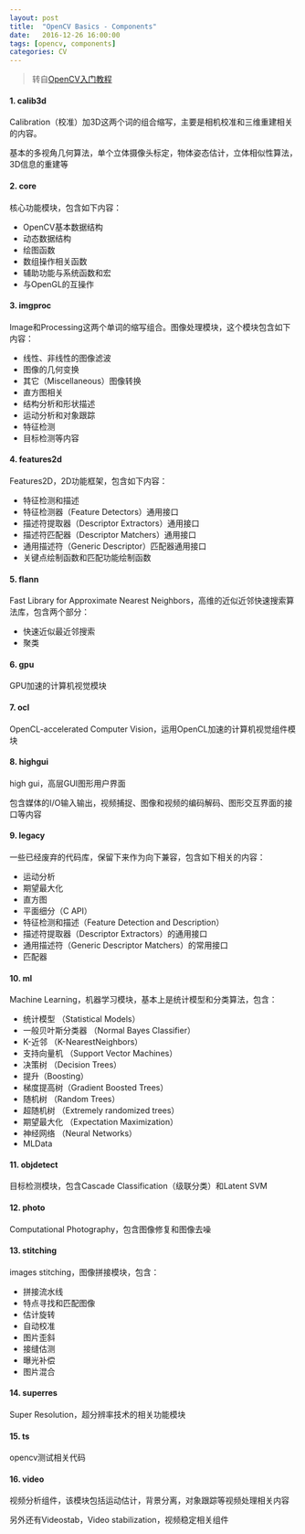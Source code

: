 ```yaml
---
layout: post
title:  "OpenCV Basics - Components"
date:   2016-12-26 16:00:00
tags: [opencv, components]
categories: CV
---
```


> 转自[OpenCV入门教程](http://blog.csdn.net/zhmxy555/article/category/1923021)

#### 1. calib3d
Calibration（校准）加3D这两个词的组合缩写，主要是相机校准和三维重建相关的内容。

基本的多视角几何算法，单个立体摄像头标定，物体姿态估计，立体相似性算法，3D信息的重建等

#### 2. core
核心功能模块，包含如下内容：

* OpenCV基本数据结构
* 动态数据结构
* 绘图函数
* 数组操作相关函数
* 辅助功能与系统函数和宏
* 与OpenGL的互操作

#### 3. imgproc
Image和Processing这两个单词的缩写组合。图像处理模块，这个模块包含如下内容：

* 线性、非线性的图像滤波
* 图像的几何变换
* 其它（Miscellaneous）图像转换
* 直方图相关
* 结构分析和形状描述
* 运动分析和对象跟踪
* 特征检测
* 目标检测等内容

#### 4. features2d
Features2D，2D功能框架，包含如下内容：

* 特征检测和描述
* 特征检测器（Feature Detectors）通用接口
* 描述符提取器（Descriptor Extractors）通用接口
* 描述符匹配器（Descriptor Matchers）通用接口
* 通用描述符（Generic Descriptor）匹配器通用接口
* 关键点绘制函数和匹配功能绘制函数

#### 5. flann
Fast Library for Approximate Nearest Neighbors，高维的近似近邻快速搜索算法库，包含两个部分：

* 快速近似最近邻搜索
* 聚类

#### 6. gpu
GPU加速的计算机视觉模块

#### 7. ocl
OpenCL-accelerated Computer Vision，运用OpenCL加速的计算机视觉组件模块

#### 8. highgui
high gui，高层GUI图形用户界面

包含媒体的I/O输入输出，视频捕捉、图像和视频的编码解码、图形交互界面的接口等内容

#### 9. legacy
一些已经废弃的代码库，保留下来作为向下兼容，包含如下相关的内容：

* 运动分析
* 期望最大化
* 直方图
* 平面细分（C API）
* 特征检测和描述（Feature Detection and Description）
* 描述符提取器（Descriptor Extractors）的通用接口
* 通用描述符（Generic Descriptor Matchers）的常用接口
* 匹配器

#### 10. ml
Machine Learning，机器学习模块，基本上是统计模型和分类算法，包含：

* 统计模型 （Statistical Models）
* 一般贝叶斯分类器 （Normal Bayes Classifier）
* K-近邻 （K-NearestNeighbors）
* 支持向量机 （Support Vector Machines）
* 决策树 （Decision Trees）
* 提升（Boosting）
* 梯度提高树（Gradient Boosted Trees）
* 随机树 （Random Trees）
* 超随机树 （Extremely randomized trees）
* 期望最大化 （Expectation Maximization）
* 神经网络 （Neural Networks）
* MLData

#### 11. objdetect
目标检测模块，包含Cascade Classification（级联分类）和Latent SVM

#### 12. photo
Computational Photography，包含图像修复和图像去噪

#### 13. stitching
images stitching，图像拼接模块，包含：

* 拼接流水线
* 特点寻找和匹配图像
* 估计旋转
* 自动校准
* 图片歪斜
* 接缝估测
* 曝光补偿
* 图片混合

#### 14. superres
Super Resolution，超分辨率技术的相关功能模块

#### 15. ts
opencv测试相关代码

#### 16. video
视频分析组件，该模块包括运动估计，背景分离，对象跟踪等视频处理相关内容

另外还有Videostab，Video stabilization，视频稳定相关组件
